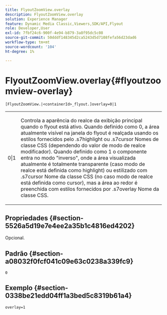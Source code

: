 ```yaml
---
title: FlyoutZoomView.overlay
description: FlyoutZoomView.overlay
solution: Experience Manager
feature: Dynamic Media Classic,Viewers,SDK/API,Flyout
role: Developer,User
exl-id: 7fbf24c6-900f-4e94-b879-3a8f95dc5c08
source-git-commit: 50dddf148345d2ca5243d5d7108fefa56d23dad6
workflow-type: tm+mt
source-wordcount: '104'
ht-degree: 1%

---
```


# FlyoutZoomView.overlay{#flyoutzoomview-overlay}

`[FlyoutZoomView.|<containerId>_flyout.]overlay=0|1`

<table id="table_D052090D052D4273B37872C0C7E09E4B"> 
 <tbody> 
  <tr> 
   <td colname="col1"> <p><span class="codeph"> 0|1</span> </p> </td> 
   <td colname="col2"> <p> Controla a aparência do realce da exibição principal quando o flyout está ativo. Quando definido como <span class="codeph"> 0</span>, a área atualmente visível na janela do flyout é realçada usando os estilos fornecidos pelo <span class="codeph"> .s7highlight</span> ou <span class="codeph"> .s7cursor</span> Nomes de classe CSS (dependendo do valor de <span class="codeph"> modo de realce</span> modificador). Quando definido como <span class="codeph"> 1</span> o componente entra no modo "inverso", onde a área visualizada atualmente é totalmente transparente (caso <span class="codeph"> modo de realce</span> está definida como <span class="codeph"> highlight</span>) ou estilizado com <span class="codeph"> .s7cursor</span> Nome da classe CSS (no caso <span class="codeph"> modo de realce</span> está definida como <span class="codeph"> cursor</span>), mas a área ao redor é preenchida com estilos fornecidos por <span class="codeph"> .s7overlay</span> Nome da classe CSS. </p> </td> 
  </tr> 
 </tbody> 
</table>

## Propriedades {#section-5526a5d19e7e4ee2a35b1c4816ed4202}

Opcional.

## Padrão {#section-a08032f0fcf041c09e63c0238a339fc9}

`0`

## Exemplo {#section-0338be21edd04ff1a3bed5c8319b61a4}

`overlay=1`
